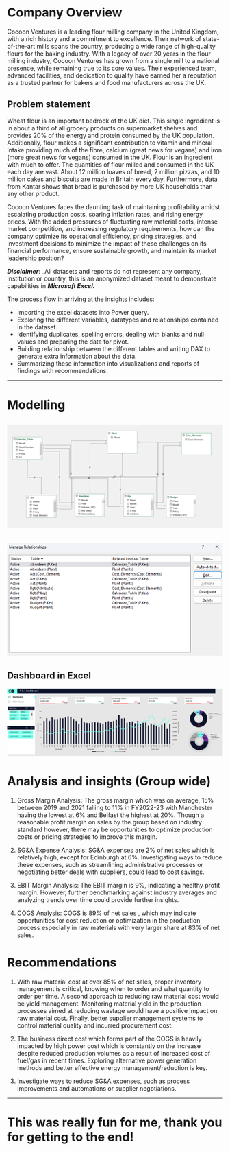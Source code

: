 # Company Overview
Cocoon Ventures is a leading flour milling company in the United Kingdom, with a rich history and a commitment to excellence. Their network of state-of-the-art mills spans the country, producing a wide range of high-quality flours for the baking industry. With a legacy of over 20 years in the flour milling industry, Cocoon Ventures has grown from a single mill to a national presence, while remaining true to its core values. Their experienced team, advanced facilities, and dedication to quality have earned her a reputation as a trusted partner for bakers and food manufacturers across the UK.

## Problem statement
Wheat flour is an important bedrock of the UK diet. This single ingredient is in about a third of all grocery products on supermarket shelves and provides 20% of the energy and protein consumed by the UK population. Additionally, flour makes a significant contribution to vitamin and mineral intake providing much of the fibre, calcium (great news for vegans) and iron (more great news for vegans) consumed in the UK. Flour is an ingredient with much to offer. The quantities of flour milled and consumed in the UK each day are vast. About 12 million loaves of bread, 2 million pizzas, and 10 million cakes and biscuits are made in Britain every day. Furthermore, data from Kantar shows that bread is purchased by more UK households than any other product. 

Cocoon Ventures faces the daunting task of maintaining profitability amidst escalating production costs, soaring inflation rates, and rising energy prices. With the added pressures of fluctuating raw material costs, intense market competition, and increasing regulatory requirements, how can the company optimize its operational efficiency, pricing strategies, and investment decisions to minimize the impact of these challenges on its financial performance, ensure sustainable growth, and maintain its market leadership position?



**_Disclaimer_**: _All datasets and reports do not represent any company, institution or country, this is an anonymized dataset meant to demonstrate capabilities in ***Microsoft Excel.***


The process flow in arriving at the insights includes:
- Importing the excel datasets into Power query.
- Exploring the different variables, datatypes and relationships contained in the dataset.
- Identifying duplicates, spelling errors, dealing with blanks and null values and preparing the data for pivot.
- Building relationship between the different tables and writing DAX to generate extra information about the data.
- Summarizing these information into visualizations and reports of findings with recommendations.
---



# Modelling

![](Data_model.png)  
---
![](Modelling.png) 
---


## Dashboard in Excel
![](Fin_dashboard.png)



# Analysis and insights (Group wide)
1. Gross Margin Analysis: The gross margin which was on average, 15% between 2019 and 2021 falling to 11% in FY2022-23 with Manchester having the lowest at 6% and Belfast the highest at 20%. Though a reasonable profit margin on sales by the group based on industry standard however, there may be opportunities to optimize production costs or pricing strategies to improve this margin.

2. SG&A Expense Analysis: SG&A expenses are 2% of net sales which is relatively high, except for Edinburgh at 6%. Investigating ways to reduce these expenses, such as streamlining administrative processes or negotiating better deals with suppliers, could lead to cost savings.

3. EBIT Margin Analysis: The EBIT margin is 9%, indicating a healthy profit margin. However, further benchmarking against industry averages and analyzing trends over time could provide further insights.

4. COGS Analysis: COGS is 89% of net sales , which may indicate opportunities for cost reduction or optimization in the production process especially in raw materials with very larger share at 83% of net sales.




# Recommendations
1. With raw material cost at over 85% of net sales, proper inventory management is critical, knowing when to order and what quantity to order per time. A second approach to reducing raw material cost would be yield management. Monitoring material yield in the production processes aimed at reducing wastage would have a positive impact on raw material cost. Finally, better supplier management systems to control material quality and incurred procurement cost.

2. The business direct cost which forms part of the COGS is heavily impacted by high power cost which is constantly on the increase despite reduced production volumes as a result of increased cost of fuel/gas in recent times. Exploring alternative power generation methods and better effective energy management/reduction is key.

3. Investigate ways to reduce SG&A expenses, such as process improvements and automations or supplier negotiations.


---

# This was really fun for me, thank you for getting to the end!
